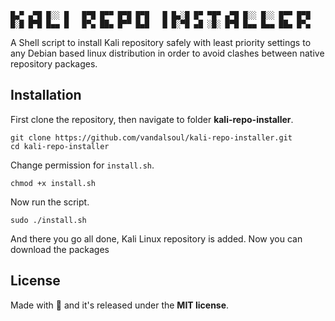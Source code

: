 
```
█▄▀ ▄▀█ █░░ █   █▀█ █▀▀ █▀█ █▀█   █ █▄░█ █▀ ▀█▀ ▄▀█ █░░ █░░ █▀▀ █▀█
█░█ █▀█ █▄▄ █   █▀▄ ██▄ █▀▀ █▄█   █ █░▀█ ▄█ ░█░ █▀█ █▄▄ █▄▄ ██▄ █▀▄
```

A Shell script to install Kali repository safely with least priority settings to any Debian based linux distribution in order to avoid clashes between native repository packages.

## Installation

First clone the repository, then navigate to folder **kali-repo-installer**.
```
git clone https://github.com/vandalsoul/kali-repo-installer.git
cd kali-repo-installer
```
Change permission for `install.sh`.
```
chmod +x install.sh
```
Now run the script.
```
sudo ./install.sh
```
And there you go all done, Kali Linux repository is added. 
Now you can download the packages 

## License
Made with 💖 and it's released under the **MIT license**.
